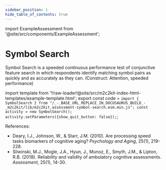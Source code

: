 ```yaml
---
sidebar_position: 1
hide_table_of_contents: true
---
```


import ExampleAssessment from '@site/src/components/ExampleAssessment';

# Symbol Search

Symbol Search is a speeded continuous performance test of conjunctive feature search in which respondents identify matching symbol pairs as quickly and as accurately as they can. (Construct: Attention, speeded performance)

import template from '!!raw-loader!@site/src/m2c2kit-index-html-templates/example-template.html';
export const code = `import { SymbolSearch } from "/_-_BASE_URL_REPLACE_IN_DOCUSAURUS_BUILD_-_m2c2kit/lib/m2c2kit.assessment-symbol-search.esm.min.js";
const activity = new SymbolSearch();
activity.setParameters({show_quit_button: false});`;

<ExampleAssessment template={template} code={code}/>

References:

- Deary, I.J., Johnson, W., & Starr, J.M. (2010). Are processing speed tasks biomarkers of cognitive aging? *Psychology and Aging*, 25(1), 219-228.
- Sliwinski, M.J., Mogle, J.A., Hyun, J., Munoz, E., Smyth, J.M., & Lipton, R.B. (2018). Reliability and validity of ambulatory cognitive assessments. *Assessment*, 25(1), 14-30.
